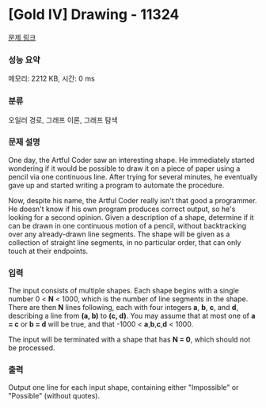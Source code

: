 # [Gold IV] Drawing - 11324 

[문제 링크](https://www.acmicpc.net/problem/11324) 

### 성능 요약

메모리: 2212 KB, 시간: 0 ms

### 분류

오일러 경로, 그래프 이론, 그래프 탐색

### 문제 설명

<p>One day, the Artful Coder saw an interesting shape. He immediately started wondering if it would be possible to draw it on a piece of paper using a pencil via one continuous line. After trying for several minutes, he eventually gave up and started writing a program to automate the procedure.</p>

<p>Now, despite his name, the Artful Coder really isn't that good a programmer. He doesn't know if his own program produces correct output, so he's looking for a second opinion. Given a description of a shape, determine if it can be drawn in one continuous motion of a pencil, without backtracking over any already-drawn line segments. The shape will be given as a collection of straight line segments, in no particular order, that can only touch at their endpoints.</p>

### 입력 

 <p>The input consists of multiple shapes. Each shape begins with a single number 0 < <strong>N</strong> < 1000, which is the number of line segments in the shape. There are then <strong>N</strong> lines following, each with four integers <strong>a</strong>, <strong>b</strong>, <strong>c</strong>, and <strong>d</strong>, describing a line from <strong>(a, b)</strong> to <strong>(c, d)</strong>. You may assume that at most one of <strong>a = c</strong> or <strong>b = d</strong> will be true, and that -1000 < <strong>a</strong>,<strong>b</strong>,<strong>c</strong>,<strong>d</strong> < 1000.</p>

<p>The input will be terminated with a shape that has <strong>N = 0</strong>, which should not be processed.</p>

### 출력 

 <p>Output one line for each input shape, containing either "Impossible" or "Possible" (without quotes).</p>

